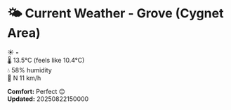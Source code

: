 # 🌤️ Current Weather - Grove (Cygnet Area)

☀️ **-**  
🌡️ 13.5°C (feels like 10.4°C)  
💧 58% humidity  
💨 N 11 km/h  

**Comfort:** Perfect 😌  
**Updated:** 20250822150000
